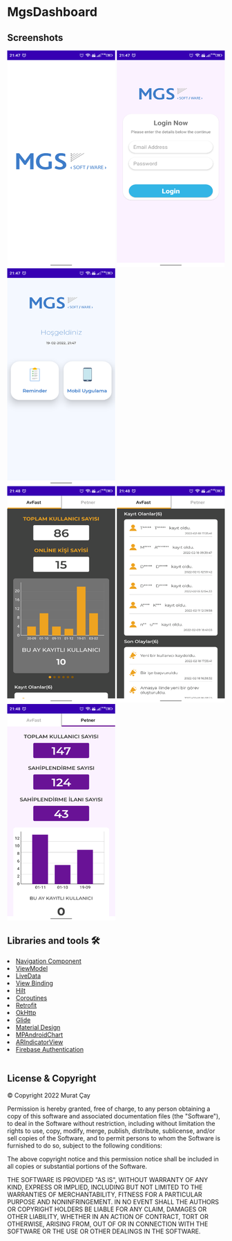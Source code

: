 # MgsDashboard

## Screenshots
<img src="screenshots/screenshots1.png" width="250" height="500"> <img src="screenshots/screenshots2.png" width="250" height="500"> <img src="screenshots/screenshots3.png" width="250" height="500"> <br>
<img src="screenshots/screenshots4.png" width="250" height="500">
<img src="screenshots/screenshots5.png" width="250" height="500">
<img src="screenshots/screenshots6.png" width="250" height="500">
<br>

## **Libraries and tools 🛠**
<li><a href="https://developer.android.com/topic/libraries/architecture/navigation/">Navigation Component</a></li>
<li><a href="https://developer.android.com/topic/libraries/architecture/viewmodel">ViewModel</a></li>
<li><a href="https://developer.android.com/topic/libraries/architecture/livedata?hl=en">LiveData</a></li>
<li><a href="https://developer.android.com/topic/libraries/view-binding">View Binding</a></li>
<li><a href="https://developer.android.com/training/dependency-injection/hilt-android">Hilt</a></li>
<li><a href="https://developer.android.com/kotlin/coroutines">Coroutines</a></li>
<li><a href="https://github.com/square/retrofit">Retrofit</a></li>
<li><a href="https://github.com/square/okhttp">OkHttp</a></li>
<li><a href="https://bumptech.github.io/glide">Glide</a></li>
<li><a href="https://material.io/develop/android/docs/getting-started/">Material Design</a></li>
<li><a href="https://github.com/PhilJay/MPAndroidChart">MPAndroidChart</a></li>
<li><a href="https://github.com/MartinStamenkovski/ARIndicatorView">ARIndicatorView</a></li>
<li><a href="https://firebase.google.com/products/auth">Firebase Authentication</a></li>
 <br>

## **License & Copyright**


   © Copyright 2022 Murat Çay

   Permission is hereby granted, free of charge, to any person obtaining a copy of this software and associated documentation files (the "Software"), to deal in the Software without restriction, including without limitation the rights to use, copy, modify, merge, publish, distribute, sublicense, and/or sell copies of the Software, and to permit persons to whom the Software is furnished to do so, subject to the following conditions:

   The above copyright notice and this permission notice shall be included in all copies or substantial portions of the Software.

   THE SOFTWARE IS PROVIDED "AS IS", WITHOUT WARRANTY OF ANY KIND, EXPRESS OR IMPLIED, INCLUDING BUT NOT LIMITED TO THE WARRANTIES OF MERCHANTABILITY, FITNESS FOR A PARTICULAR PURPOSE AND NONINFRINGEMENT. IN NO EVENT SHALL THE AUTHORS OR COPYRIGHT HOLDERS BE LIABLE FOR ANY CLAIM, DAMAGES OR OTHER LIABILITY, WHETHER IN AN ACTION OF CONTRACT, TORT OR OTHERWISE, ARISING FROM, OUT OF OR IN CONNECTION WITH THE SOFTWARE OR THE USE OR OTHER DEALINGS IN THE SOFTWARE.
